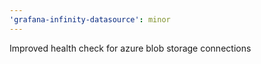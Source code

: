 ```yaml
---
'grafana-infinity-datasource': minor
---
```


Improved health check for azure blob storage connections
